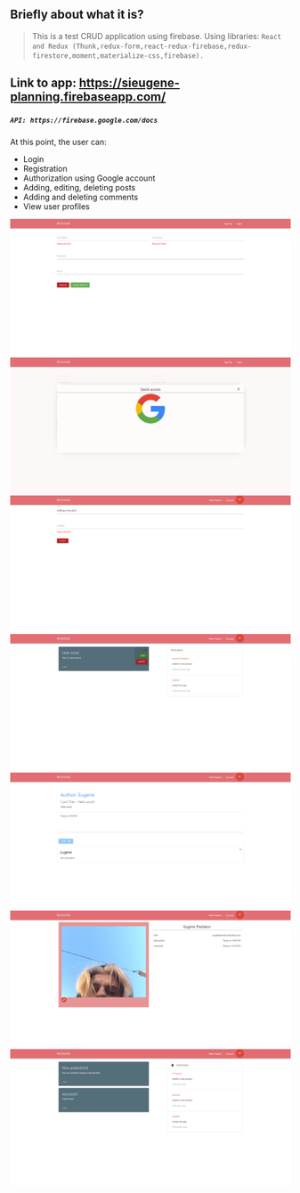 ## Briefly about what it is?
> This is a test CRUD application using firebase.
Using libraries: `React and Redux (Thunk,redux-form,react-redux-firebase,redux-firestore,moment,materialize-css,firebase).`
## Link to app: https://sieugene-planning.firebaseapp.com/
##### `API: https://firebase.google.com/docs`
At this point, the user can: 
 - Login 
 - Registration
 - Authorization using Google account
 - Adding, editing, deleting posts
 - Adding and deleting comments
 - View user profiles
  
![demo](https://github.com/sieugene/planningApp/blob/master/planning-app/src/assets/gh_img/01.png?raw=true)
![demo](https://github.com/sieugene/planningApp/blob/master/planning-app/src/assets/gh_img/02.png?raw=true)
![demo](https://github.com/sieugene/planningApp/blob/master/planning-app/src/assets/gh_img/03.png?raw=true)
![demo](https://github.com/sieugene/planningApp/blob/master/planning-app/src/assets/gh_img/04.png?raw=true)
![demo](https://github.com/sieugene/planningApp/blob/master/planning-app/src/assets/gh_img/05.png?raw=true)
![demo](https://github.com/sieugene/planningApp/blob/master/planning-app/src/assets/gh_img/06.png?raw=true)
![demo](https://github.com/sieugene/planningApp/blob/master/planning-app/src/assets/gh_img/07.png?raw=true)


